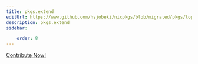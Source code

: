 ```yaml
---
title: pkgs.extend
editUrl: https://www.github.com/hsjobeki/nixpkgs/blob/migrated/pkgs/top-level/stage.nix#L261C14
description: pkgs.extend
sidebar:

    order: 8
---
```


<a href="https://www.github.com/hsjobeki/nixpkgs/blob/migrated/pkgs/top-level/stage.nix#L261C14">Contribute Now!</a>



